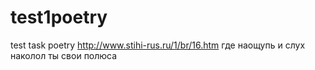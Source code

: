 # test1poetry
test task poetry
http://www.stihi-rus.ru/1/br/16.htm
где наощупь и слух наколол ты свои полюса
